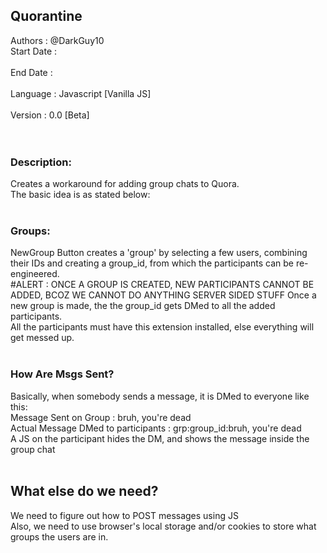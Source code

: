 ## Quorantine
Authors		: @DarkGuy10<br>
Start Date  : <br><br>
End Date    : <br><br>
Language    : Javascript [Vanilla JS]<br><br>
Version     : 0.0 [Beta]<br><br>
<br>
### Description:<br>
Creates a workaround for adding group chats to Quora.<br>
The basic idea is as stated below:<br>
<br>
### Groups:
NewGroup Button creates a 'group' by selecting a few users, combining their IDs and creating a group_id, from which the participants can be re-engineered.<br>
#ALERT : ONCE A GROUP IS CREATED, NEW PARTICIPANTS CANNOT BE ADDED, BCOZ WE CANNOT DO ANYTHING SERVER SIDED STUFF
Once a new group is made, the the group_id gets DMed to all the added participants.<br>
All the participants must have this extension installed, else everything will get messed up.<br>
<br>
### How Are Msgs Sent?<br>
Basically, when somebody sends a message, it is DMed to everyone like this:<br>
Message Sent on Group : bruh, you're dead<br>
Actual Message DMed to participants : grp:group_id:bruh, you're dead<br>
A JS on the participant hides the DM, and shows the message inside the group chat<br>
<br>
## What else do we need?<br>
We need to figure out how to POST messages using JS<br>
Also, we need to use browser's local storage and/or cookies to store what groups the users are in.<br>